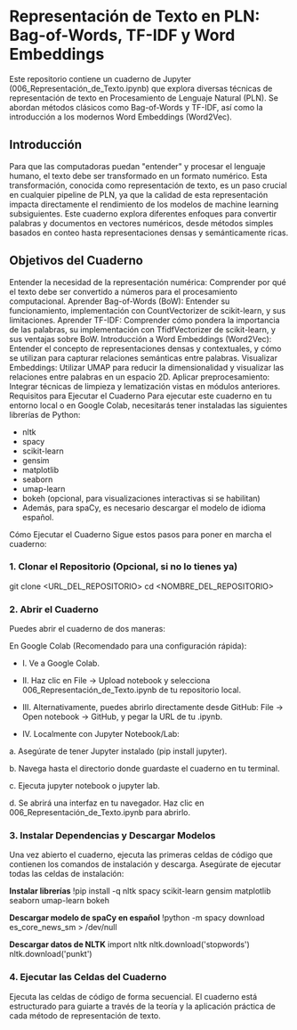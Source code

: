 # Representación de Texto en PLN: Bag-of-Words, TF-IDF y Word Embeddings
Este repositorio contiene un cuaderno de Jupyter (006_Representación_de_Texto.ipynb) que explora diversas técnicas de representación de texto en Procesamiento de Lenguaje Natural (PLN). Se abordan métodos clásicos como Bag-of-Words y TF-IDF, así como la introducción a los modernos Word Embeddings (Word2Vec).

## Introducción
Para que las computadoras puedan "entender" y procesar el lenguaje humano, el texto debe ser transformado en un formato numérico. Esta transformación, conocida como representación de texto, es un paso crucial en cualquier pipeline de PLN, ya que la calidad de esta representación impacta directamente el rendimiento de los modelos de machine learning subsiguientes. Este cuaderno explora diferentes enfoques para convertir palabras y documentos en vectores numéricos, desde métodos simples basados en conteo hasta representaciones densas y semánticamente ricas.

## Objetivos del Cuaderno
Entender la necesidad de la representación numérica: Comprender por qué el texto debe ser convertido a números para el procesamiento computacional.
Aprender Bag-of-Words (BoW): Entender su funcionamiento, implementación con CountVectorizer de scikit-learn, y sus limitaciones.
Aprender TF-IDF: Comprender cómo pondera la importancia de las palabras, su implementación con TfidfVectorizer de scikit-learn, y sus ventajas sobre BoW.
Introducción a Word Embeddings (Word2Vec): Entender el concepto de representaciones densas y contextuales, y cómo se utilizan para capturar relaciones semánticas entre palabras.
Visualizar Embeddings: Utilizar UMAP para reducir la dimensionalidad y visualizar las relaciones entre palabras en un espacio 2D.
Aplicar preprocesamiento: Integrar técnicas de limpieza y lematización vistas en módulos anteriores.
Requisitos para Ejecutar el Cuaderno
Para ejecutar este cuaderno en tu entorno local o en Google Colab, necesitarás tener instaladas las siguientes librerías de Python:

* nltk
* spacy
* scikit-learn
* gensim
* matplotlib
* seaborn
* umap-learn
* bokeh (opcional, para visualizaciones interactivas si se habilitan)
* Además, para spaCy, es necesario descargar el modelo de idioma español.

Cómo Ejecutar el Cuaderno
Sigue estos pasos para poner en marcha el cuaderno:

### 1. Clonar el Repositorio (Opcional, si no lo tienes ya)

git clone <URL_DEL_REPOSITORIO>
cd <NOMBRE_DEL_REPOSITORIO>

### 2. Abrir el Cuaderno
Puedes abrir el cuaderno de dos maneras:

En Google Colab (Recomendado para una configuración rápida):

- I. Ve a Google Colab.

- II. Haz clic en File -> Upload notebook y selecciona 006_Representación_de_Texto.ipynb de tu repositorio local.

- III. Alternativamente, puedes abrirlo directamente desde GitHub: File -> Open notebook -> GitHub, y pegar la URL de tu .ipynb.

- IV. Localmente con Jupyter Notebook/Lab:

a. Asegúrate de tener Jupyter instalado (pip install jupyter).

b. Navega hasta el directorio donde guardaste el cuaderno en tu terminal.

c. Ejecuta jupyter notebook o jupyter lab.

d. Se abrirá una interfaz en tu navegador. Haz clic en 006_Representación_de_Texto.ipynb para abrirlo.

### 3. Instalar Dependencias y Descargar Modelos
Una vez abierto el cuaderno, ejecuta las primeras celdas de código que contienen los comandos de instalación y descarga. Asegúrate de ejecutar todas las celdas de instalación:

**Instalar librerías**
!pip install -q nltk spacy scikit-learn gensim matplotlib seaborn umap-learn bokeh

**Descargar modelo de spaCy en español**
!python -m spacy download es_core_news_sm > /dev/null

**Descargar datos de NLTK**
import nltk
nltk.download('stopwords')
nltk.download('punkt')

### 4. Ejecutar las Celdas del Cuaderno
Ejecuta las celdas de código de forma secuencial. El cuaderno está estructurado para guiarte a través de la teoría y la aplicación práctica de cada método de representación de texto.
